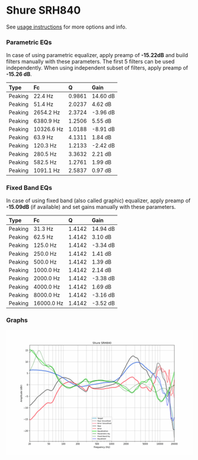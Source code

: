 # Shure SRH840
See [usage instructions](https://github.com/jaakkopasanen/AutoEq#usage) for more options and info.

### Parametric EQs
In case of using parametric equalizer, apply preamp of **-15.22dB** and build filters manually
with these parameters. The first 5 filters can be used independently.
When using independent subset of filters, apply preamp of **-15.26 dB**.

| Type    | Fc         |      Q | Gain     |
|:--------|:-----------|:-------|:---------|
| Peaking | 22.4 Hz    | 0.9861 | 14.60 dB |
| Peaking | 51.4 Hz    | 2.0237 | 4.62 dB  |
| Peaking | 2654.2 Hz  | 2.3724 | -3.96 dB |
| Peaking | 6380.9 Hz  | 1.2506 | 5.55 dB  |
| Peaking | 10326.6 Hz | 1.0188 | -8.91 dB |
| Peaking | 63.9 Hz    | 4.1311 | 1.84 dB  |
| Peaking | 120.3 Hz   | 1.2133 | -2.42 dB |
| Peaking | 280.5 Hz   | 3.3632 | 2.21 dB  |
| Peaking | 582.5 Hz   | 1.2761 | 1.99 dB  |
| Peaking | 1091.1 Hz  | 2.5837 | 0.97 dB  |

### Fixed Band EQs
In case of using fixed band (also called graphic) equalizer, apply preamp of **-15.09dB**
(if available) and set gains manually with these parameters.

| Type    | Fc         |      Q | Gain     |
|:--------|:-----------|:-------|:---------|
| Peaking | 31.3 Hz    | 1.4142 | 14.94 dB |
| Peaking | 62.5 Hz    | 1.4142 | 3.10 dB  |
| Peaking | 125.0 Hz   | 1.4142 | -3.34 dB |
| Peaking | 250.0 Hz   | 1.4142 | 1.41 dB  |
| Peaking | 500.0 Hz   | 1.4142 | 1.39 dB  |
| Peaking | 1000.0 Hz  | 1.4142 | 2.14 dB  |
| Peaking | 2000.0 Hz  | 1.4142 | -3.38 dB |
| Peaking | 4000.0 Hz  | 1.4142 | 1.69 dB  |
| Peaking | 8000.0 Hz  | 1.4142 | -3.16 dB |
| Peaking | 16000.0 Hz | 1.4142 | -3.52 dB |

### Graphs
![](./Shure%20SRH840.png)